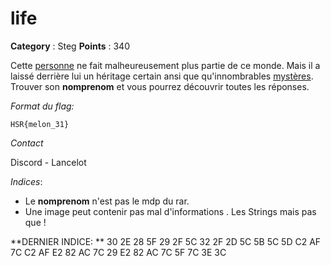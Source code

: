 # life

**Category** : Steg
**Points** : 340

Cette [personne](http://10.22.148.10/~hsr224/lancelot/life/assets/da.jpg) ne fait malheureusement plus partie de ce monde. 
Mais il a laissé derrière lui un héritage certain ansi que qu'innombrables [mystères](http://10.22.148.10/~hsr224/lancelot/life/assets/answers.rar). Trouver son **nomprenom** et vous pourrez découvrir toutes les réponses.


*Format du flag:*

`HSR{melon_31}`

*Contact*

Discord - Lancelot

*Indices*: 

- Le **nomprenom** n'est pas le mdp du rar.
- Une image peut contenir pas mal d'informations . Les Strings mais pas que ! 

**DERNIER INDICE: **
30 2E 28 5F 29 2F 5C 32 2F 2D 5C 5B 5C 5D C2 AF 7C C2 AF E2 82 AC 7C 29 E2 82 AC 7C 5F 7C 3E 3C




